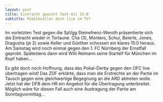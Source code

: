 ```yaml
---
layout: post
title: Eintracht gewinnt Test mit 15:0
subtitle: Pokalknaller doch live im TV?
---
```


Im vorletzten Test gegen die SpVgg Steinefrenz-Weroth präsentierte sich die Eintracht wieder in Torlaune. Cha (3), Montero, Schur, Beierle, Jones, Dragusha (je 2) sowie Keller und Günther schossen ein klares 15:0 heraus. Am Samstag wird noch einmal gegen den 1. FC Nürnberg der Ernstfall geprobt. Spätestens dann wird Willi Reimann seine Startelf für München im Kopf haben...

Es gibt doch noch Hoffnung, dass das Pokal-Derby gegen den OFC live übertragen wird! Das ZDF erklärte, dass man die Erstrechte an der Partie im Tausch gegen eine gleichwertige Begegnung an die ARD abtreten wolle. Jetzt hat der DFB dem HR ein Angebot für die Übertragung unterbreitet. Möglich wäre für diesen Fall auch eine Austragung der Partie am Sonntagvormittag...
